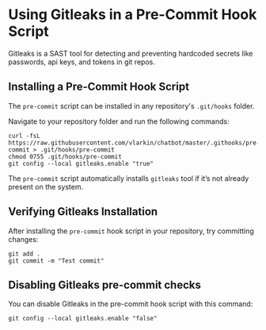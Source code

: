 
# Using Gitleaks in a Pre-Commit Hook Script

Gitleaks is a SAST tool for detecting and preventing hardcoded secrets like passwords, api keys, and tokens in git repos.

## Installing a Pre-Commit Hook Script

The `pre-commit` script can be installed in any repository's `.git/hooks` folder. 

Navigate to your repository folder and run the following commands: 
```
curl -fsL https://raw.githubusercontent.com/vlarkin/chatbot/master/.githooks/pre-commit > .git/hooks/pre-commit
chmod 0755 .git/hooks/pre-commit
git config --local gitleaks.enable "true"
```

The `pre-commit` script automatically installs `gitleaks` tool if it’s not already present on the system.

## Verifying Gitleaks Installation

After installing the `pre-commit` hook script in your repository, try committing changes:

```
git add .
git commit -m "Test commit"
```

## Disabling Gitleaks pre-commit checks 

You can disable Gitleaks in the pre-commit hook script with this command:
```
git config --local gitleaks.enable "false"
```
